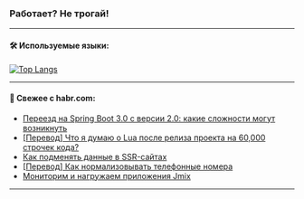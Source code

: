 ### Работает? Не трогай!

---
<!--
#### 🛠️ Technical stack:

![Java](https://img.shields.io/badge/Java-informational?logo=Oracle&style=flat&logoColor=white&color=FF4500)
![Kotlin](https://img.shields.io/badge/Kotlin-informational?logo=Kotlin&style=flat&logoColor=white&color=774D97)
![TS](https://img.shields.io/badge/TypeScript-informational?logo=typeScript&style=flat&logoColor=black&color=017acc)
![Python](https://img.shields.io/badge/Python-informational?logo=Python&style=flat&logoColor=black&color=ffdd54) <br>
![Spring](https://img.shields.io/badge/Spring-informational?logo=Spring&style=flat&logoColor=white&color=6DB33F) 
![SpringBoot](https://img.shields.io/badge/SpringBoot-informational?logo=SpringBoot&style=flat&logoColor=white&color=6DB33F)
![Nest](https://img.shields.io/badge/NestJS-informational?logo=NestJS&style=flat&logoColor=white&color=E0234E) 
![NodeJS](https://img.shields.io/badge/NodeJS-informational?logo=node.js&style=flat&logoColor=white&color=70A760)<br>
![PostgreSQL](https://img.shields.io/badge/PostgreSQL-informational?logo=PostgreSQL&style=flat&logoColor=white&color=DAA520)
![MongoDB](https://img.shields.io/badge/MongoDB-informational?logo=MongoDB&style=flat&logoColor=white&color=870000)
![Apache](https://img.shields.io/badge/Apache-informational?logo=apache&style=flat&logoColor=white&color=f74e28)

___ 
-->

#### 🛠️ Используемые языки:

[![Top Langs](https://github-readme-stats-u2qms2cxw-advtsettinggmailcoms-projects.vercel.app/api/top-langs/?username=zloylis&langs_count=10&hide_title=true&title_color=e6edf3&size_weight=0.5&count_weight=0.5&layout=compact&hide_progress=true&hide_border=true&theme=dracula)](https://github.com/zloylis)

<!---


####  :octocat:&nbsp;&nbsp; Статистика:

![GitHub stats](https://github-readme-stats-u2qms2cxw-advtsettinggmailcoms-projects.vercel.app/api?username=zloylis&show_icons=true&hide_border=true&theme=dracula&title_color=e6edf3&include_all_commits=true&count_private=true&hide_rank=false&hide_title=true&rank_icon=github)
-->
---

#### 💬 Свежее с habr.com:

<!-- BLOG-POST-LIST:START -->
- [Переезд на Spring Boot 3.0 c версии 2.0: какие сложности могут возникнуть](https://habr.com/ru/companies/sberbank/articles/825368/?utm_source=habrahabr&utm_medium=rss&utm_campaign=825368)
- [[Перевод] Что я думаю о Lua после релиза проекта на 60,000 строчек кода?](https://habr.com/ru/articles/823370/?utm_source=habrahabr&utm_medium=rss&utm_campaign=823370)
- [Как подменять данные в SSR-сайтах](https://habr.com/ru/companies/surfstudio/articles/825408/?utm_source=habrahabr&utm_medium=rss&utm_campaign=825408)
- [[Перевод] Как нормализовывать телефонные номера](https://habr.com/ru/companies/ruvds/articles/824708/?utm_source=habrahabr&utm_medium=rss&utm_campaign=824708)
- [Мониторим и нагружаем приложения Jmix](https://habr.com/ru/companies/haulmont/articles/825402/?utm_source=habrahabr&utm_medium=rss&utm_campaign=825402)
<!-- BLOG-POST-LIST:END -->

---
